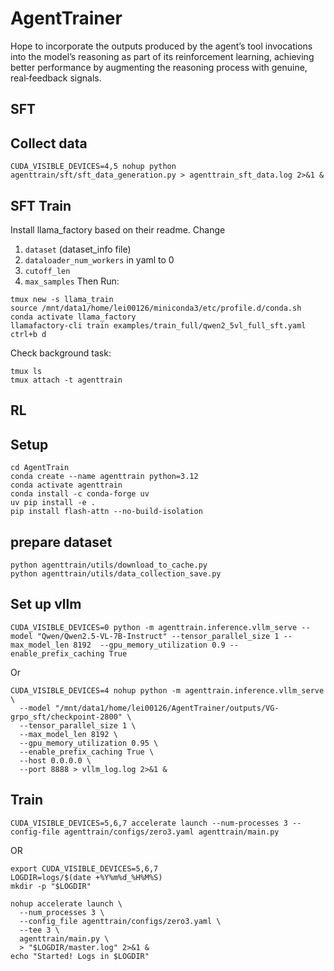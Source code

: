 # AgentTrainer
Hope to incorporate the outputs produced by the agent’s tool invocations into the model’s reasoning as part of its reinforcement learning, achieving better performance by augmenting the reasoning process with genuine, real‐feedback signals.

## SFT

## Collect data
```
CUDA_VISIBLE_DEVICES=4,5 nohup python agenttrain/sft/sft_data_generation.py > agenttrain_sft_data.log 2>&1 &
```

## SFT Train
Install llama_factory based on their readme. Change 
1. `dataset` (dataset_info file) 
2. `dataloader_num_workers` in yaml to 0
3. `cutoff_len`
4. `max_samples`
Then Run:
```
tmux new -s llama_train
source /mnt/data1/home/lei00126/miniconda3/etc/profile.d/conda.sh
conda activate llama_factory
llamafactory-cli train examples/train_full/qwen2_5vl_full_sft.yaml
ctrl+b d 
```

Check background task:
```
tmux ls
tmux attach -t agenttrain
```




## RL

## Setup 

```
cd AgentTrain
conda create --name agenttrain python=3.12
conda activate agenttrain
conda install -c conda-forge uv
uv pip install -e .
pip install flash-attn --no-build-isolation
```

## prepare dataset
```
python agenttrain/utils/download_to_cache.py
python agenttrain/utils/data_collection_save.py
```


## Set up vllm

```
CUDA_VISIBLE_DEVICES=0 python -m agenttrain.inference.vllm_serve --model "Qwen/Qwen2.5-VL-7B-Instruct" --tensor_parallel_size 1 --max_model_len 8192  --gpu_memory_utilization 0.9 --enable_prefix_caching True
```

Or

```
CUDA_VISIBLE_DEVICES=4 nohup python -m agenttrain.inference.vllm_serve \
  --model "/mnt/data1/home/lei00126/AgentTrainer/outputs/VG-grpo_sft/checkpoint-2800" \
  --tensor_parallel_size 1 \
  --max_model_len 8192 \
  --gpu_memory_utilization 0.95 \
  --enable_prefix_caching True \
  --host 0.0.0.0 \
  --port 8888 > vllm_log.log 2>&1 &
```

## Train

```
CUDA_VISIBLE_DEVICES=5,6,7 accelerate launch --num-processes 3 --config-file agenttrain/configs/zero3.yaml agenttrain/main.py
```
OR

```
export CUDA_VISIBLE_DEVICES=5,6,7
LOGDIR=logs/$(date +%Y%m%d_%H%M%S)
mkdir -p "$LOGDIR"

nohup accelerate launch \
  --num_processes 3 \
  --config_file agenttrain/configs/zero3.yaml \
  --tee 3 \
  agenttrain/main.py \
  > "$LOGDIR/master.log" 2>&1 &
echo "Started! Logs in $LOGDIR"
```